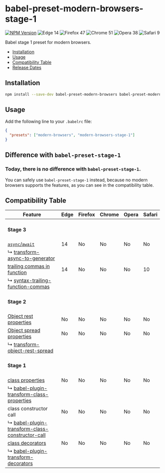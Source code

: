 # babel-preset-modern-browsers-stage-1

[![NPM Version](http://img.shields.io/npm/v/babel-preset-modern-browsers-stage-1.svg?style=flat-square)](https://www.npmjs.org/package/babel-preset-modern-browsers-stage-1)
![Edge 14](https://img.shields.io/badge/Edge-14-green.svg?style=flat-square)
![Firefox 47](https://img.shields.io/badge/Firefox-47-green.svg?style=flat-square)
![Chrome 51](https://img.shields.io/badge/Chrome-52-green.svg?style=flat-square)
![Opera 38](https://img.shields.io/badge/Opera-39-green.svg?style=flat-square)
![Safari 9](https://img.shields.io/badge/Safari-10-green.svg?style=flat-square)

Babel stage 1 preset for modern browsers.


* [Installation](#installation)
* [Usage](#usage)
* [Compatibility Table](#compatibility-table)
* [Release Dates](https://github.com/christophehurpeau/babel-preset-modern-browsers#release-dates)

## Installation

```sh
npm install --save-dev babel-preset-modern-browsers babel-preset-modern-browsers-stage-1
```

## Usage

Add the following line to your `.babelrc` file:

```json
{
  "presets": ["modern-browsers", "modern-browsers-stage-1"]
}
```

## Difference with `babel-preset-stage-1`

### Today, there is no difference with `babel-preset-stage-1`.

You can safely use `babel-preset-stage-1` instead, because no modern browsers supports the features, as you can see in the compatibility table.

## Compatibility Table


| Feature | Edge | Firefox | Chrome | Opera | Safari |
| ------- | ---- | ------- | ------ | ----- | ------ |
| <h4>Stage 3</h4> ||||||
| [`async`/`await`](http://kangax.github.io/compat-table/esnext/#test-async_functions) | 14 | No | No | No | No |
| ↳ [transform-async-to-generator](https://babeljs.io/docs/plugins/syntax-trailing-function-commas) ||||||
| [trailing commas in function](http://kangax.github.io/compat-table/esnext/#test-trailing_commas_in_function_syntax) | 14 | No | No | No | 10 |
| ↳ [syntax-trailing-function-commas](https://babeljs.io/docs/plugins/syntax-trailing-function-commas) ||||||
| <h4>Stage 2</h4> ||||||
| [Object rest properties](http://kangax.github.io/compat-table/esnext/#test-object_rest_properties) | No | No | No | No | No |
| [Object spread properties](http://kangax.github.io/compat-table/esnext/#test-object_spread_properties) | No | No | No | No | No |
| ↳ [transform-object-rest-spread](https://babeljs.io/docs/plugins/transform-object-rest-spread) ||||||
| <h4>Stage 1</h4> ||||||
| [class properties](http://kangax.github.io/compat-table/esnext/#test-class_properties) | No | No | No | No | No |
| ↳ [babel-plugin-transform-class-properties](https://babeljs.io/docs/plugins/transform-class-properties) ||||||
| class constructor call | No | No | No | No | No |
| ↳ [babel-plugin-transform-class-constructor-call](https://babeljs.io/docs/plugins/transform-class-constructor-call) ||||||
| [class decorators](http://kangax.github.io/compat-table/esnext/#test-class_decorators) | No | No | No | No | No |
| ↳ [babel-plugin-transform-decorators](https://babeljs.io/docs/plugins/transform-decorators) ||||||
